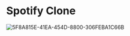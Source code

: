 # Spotify Clone

![5F8A815E-41EA-454D-8800-306FEBA1C66B](https://github.com/user-attachments/assets/e28ce30a-1624-4896-850f-03c1ae31d8ae)
